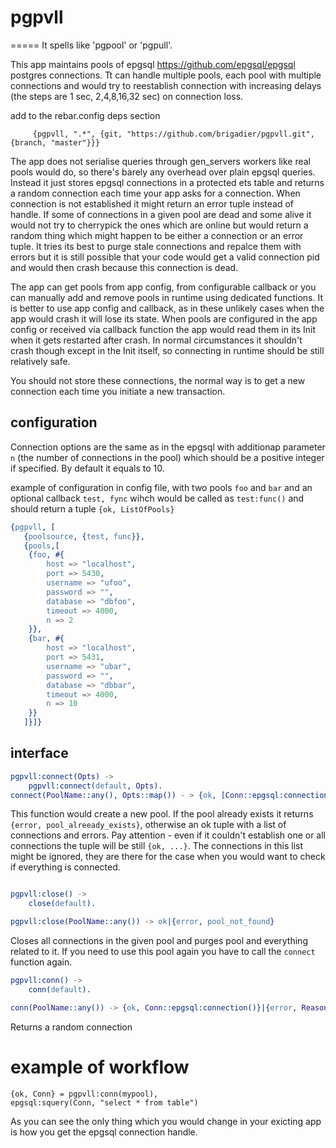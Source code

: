 
# pgpvll
=====
It spells like 'pgpool' or 'pgpull'.

This app maintains pools of epgsql https://github.com/epgsql/epgsql postgres connections. Tt can handle multiple pools, each pool with multiple connections and would try to reestablish connection with increasing delays (the steps are 1 sec, 2,4,8,16,32 sec) on connection loss.

add to the rebar.config deps section
```
     {pgpvll, ".*", {git, "https://github.com/brigadier/pgpvll.git", {branch, "master"}}}
```
                         
The app does not serialise queries through gen_servers workers like real pools would do, so there's barely any overhead over plain epgsql queries. Instead it just stores epgsql connections in a protected ets table and returns a random connection each time your app asks for a connection. When connection is not established it might return an error tuple instead of handle. If some of connections in a given pool are dead and some alive it would not try to cherrypick the ones which are online but would return a random thing which might happen to be either a connection or an error tuple. It tries its best to purge stale connections and repalce them with errors but it is still possible that your code would get a valid connection pid and would then crash because this connection is dead.

The app can get pools from app config, from configurable callback or you can manually add and remove pools in runtime using dedicated functions. It is better to use app config and callback, as in these unlikely cases when the app would crash it will lose its state. When pools are configured in the app config or received via callback function the app would read them in its Init when it gets restarted after crash. In normal circumstances it shouldn't crash though except in the Init itself, so connecting in runtime should be still relatively safe.

You should not store these connections, the normal way is to get a new connection each time you initiate a new transaction.


## configuration
Connection options are the same as in the epgsql with additionap parameter `n` (the number of connections in the pool) which should be  a positive integer if specified. By default it equals to 10.

example of configuration in config file, with two pools `foo` and `bar` and an optional callback `test, fync` wihch would be called as `test:func()` and should return a tuple `{ok, ListOfPools}`

```erlang
{pgpvll, [
   {poolsource, {test, func}},
   {pools,[
    {foo, #{
        host => "localhost",
        port => 5430,
        username => "ufoo",
        password => "",
        database => "dbfoo",
        timeout => 4000,
        n => 2
    }},
    {bar, #{
        host => "localhost",
        port => 5431,
        username => "ubar",
        password => "",
        database => "dbbar",
        timeout => 4000,
        n => 10
    }}
   ]}]}
```
   
## interface

```erlang
pgpvll:connect(Opts) ->
    pgpvll:connect(default, Opts).
connect(PoolName::any(), Opts::map()) - > {ok, [Conn::epgsql:connection() | {error, Reason :: epgsql:connect_error()]}|{error, message::any()}
```

This function would create a new pool. If the pool already exists it returns `{error, pool_alreeady_exists}`, otherwise an ok tuple with a list of connections and errors. Pay attention - even if it couldn't establish one or all connections the tuple will be still `{ok, ...}`. The connections in this list might be ignored, they are there for the case when you would want to check if everything is connected.
    
```erlang

pgpvll:close() ->
    close(default).

pgpvll:close(PoolName::any()) -> ok|{error, pool_not_found}
```

Closes all connections in the given pool and purges pool and everything related to it. If you need to use this pool again you have to call the `connect` function again.


```erlang
pgpvll:conn() ->
    conn(default).

conn(PoolName::any()) -> {ok, Conn::epgsql:connection()}|{error, Reason :: epgsql:connect_error()]|{error, pool_not_found}

```

Returns a random connection


# example of workflow

```
{ok, Conn} = pgpvll:conn(mypool),
epgsql:squery(Conn, "select * from table")

```

As you can see the only thing which you would change in your exicting app is how you get the epgsql connection handle.
